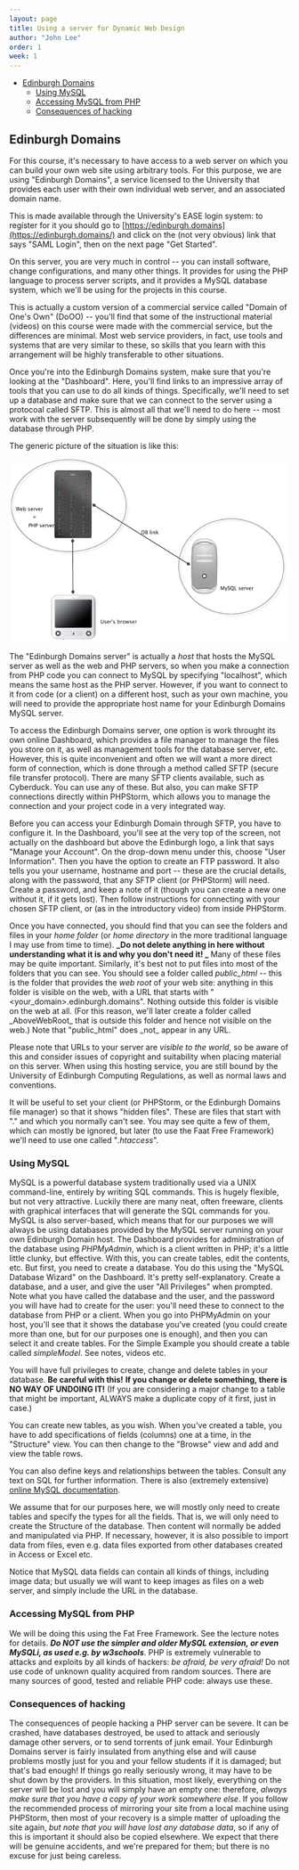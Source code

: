 ```yaml
---
layout: page
title: Using a server for Dynamic Web Design
author: "John Lee"
order: 1
week: 1
---
```


-   [Edinburgh Domains](#edinburgh-domains)
    -   [Using MySQL](#using-mysql)
    -   [Accessing MySQL from PHP](#accessing-mysql-from-php)
    -   [Consequences of hacking](#consequences-of-hacking)

## Edinburgh Domains

For this course, it's necessary to have access to a web server on which
you can build your own web site using arbitrary tools. For this purpose,
we are using "Edinburgh Domains", a service licensed to the University
that provides each user with their own individual web server, and an
associated domain name.

This is made available through the University's EASE login system: to
register for it you should go to
[https://edinburgh.domains](https://edinburgh.domains/) and click on the
(not very obvious) link that says "SAML Login", then on the next page
"Get Started".

On this server, you are very much in control -- you can install
software, change configurations, and many other things. It provides for
using the PHP language to process server scripts, and it provides a
MySQL database system, which we'll be using for the projects in this
course.

This is actually a custom version of a commercial service called
"Domain of One's Own" (DoOO) -- you'll find that some of the
instructional material (videos) on this course were made with the
commercial service, but the differences are minimal. Most web service
providers, in fact, use tools and systems that are very similar to
these, so skills that you learn with this arrangement will be highly
transferable to other situations.

Once you're into the Edinburgh Domains system, make sure that you're
looking at the "Dashboard". Here, you'll find links to an impressive
array of tools that you can use to do all kinds of things. Specifically,
we'll need to set up a database and make sure that we can connect to
the server using a protocoal called SFTP. This is almost all that we'll
need to do here -- most work with the server subsequently will be done
by simply using the database through PHP.

The generic picture of the situation is like this:

![](img/diagramPHP.png)

The "Edinburgh Domains server" is actually a _host_ that hosts the
MySQL server as well as the web and PHP servers, so when you make a
connection from PHP code you can connect to MySQL by specifying
"localhost", which means the same host as the PHP server. However, if
you want to connect to it from code (or a client) on a different host,
such as your own machine, you will need to provide the appropriate host
name for your Edinburgh Domains MySQL server.

To access the Edinburgh Domains server, one option is work throught its
own online Dashboard, which provides a file manager to manage the files
you store on it, as well as management tools for the database server,
etc. However, this is quite inconvenient and often we will want a more
direct form of connection, which is done through a method called SFTP
(secure file transfer protocol). There are many SFTP clients available,
such as Cyberduck. You can use any of these. But also, you can make SFTP
connections directly within PHPStorm, which allows you to manage the
connection and your project code in a very integrated way.

Before you can access your Edinburgh Domain through SFTP, you have to
configure it. In the Dashboard, you'll see at the very top of the
screen, not actually on the dashboard but above the Edinburgh logo, a
link that says "Manage your Account". On the drop-down menu under
this, choose "User Information". Then you have the option to create an
FTP password. It also tells you your username, hostname and port --
these are the crucial details, along with the password, that any SFTP
client (or PHPStorm) will need. Create a password, and keep a note of it
(though you can create a new one without it, if it gets lost). Then
follow instructions for connecting with your chosen SFTP client, or (as
in the introductory video) from inside PHPStorm.

Once you have connected, you should find that you can see the folders
and files in your _home folder_ (or _home directory_ in the more
traditional language I may use from time to time). **_Do not delete
anything in here without understanding what it is and why you don't
need it! _** Many of these files may be quite important. Similarly,
it's best not to put files into most of the folders that you can see.
You should see a folder called _public_html_ -- this is the folder
that provides the _web root_ of your web site: anything in this folder
is visible on the web, with a URL that starts with
"&lt;your_domain>.edinburgh.domains". Nothing outside this folder is
visible on the web at all. (For this reason, we'll later create a
folder called \_AboveWebRoot_ that is outside this folder and hence not
visible on the web.) Note that "public_html" does \_not_ appear in any
URL.

Please note that URLs to your server are _visible to the world_, so be
aware of this and consider issues of copyright and suitability when
placing material on this server. When using this hosting service, you
are still bound by the University of Edinburgh Computing Regulations, as
well as normal laws and conventions.

It will be useful to set your client (or PHPStorm, or the Edinburgh
Domains file manager) so that it shows "hidden files". These are files
that start with "." and which you normally can't see. You may see
quite a few of them, which can mostly be ignored, but later (to use the
Faat Free Framework) we'll need to use one called "_.htaccess_".

### Using MySQL

MySQL is a powerful database system traditionally used via a UNIX
command-line, entirely by writing SQL commands. This is hugely flexible,
but not very attractive. Luckily there are many neat, often freeware,
clients with graphical interfaces that will generate the SQL commands
for you. MySQL is also server-based, which means that for our purposes
we will always be using databases provided by the MySQL server running
on your own Edinburgh Domain host. The Dashboard provides for
administration of the database using _PHPMyAdmin_, which is a client
written in PHP; it's a little little clunky, but effective. With this,
you can create tables, edit the contents, etc. But first, you need to
create a database. You do this using the "MySQL Database Wizard" on
the Dashboard. It's pretty self-explanatory. Create a database, and a
user, and give the user "All Privileges" when prompted. Note what you
have called the database and the user, and the password you will have
had to create for the user: you'll need these to connect to the
database from PHP or a client. When you go into PHPMyAdmin on your host,
you'll see that it shows the database you've created (you could create
more than one, but for our purposes one is enough), and then you can
select it and create tables. For the Simple Example you should create a
table called _simpleModel_. See notes, videos etc.

You will have full privileges to create, change and delete tables in
your database. **Be careful with this!** **If you change or delete
something, there is NO WAY OF UNDOING IT!** (If you are considering a
major change to a table that might be important, ALWAYS make a duplicate
copy of it first, just in case.)

You can create new tables, as you wish. When you've created a table,
you have to add specifications of fields (columns) one at a time, in the
"Structure" view. You can then change to the "Browse" view and add
and view the table rows.

You can also define keys and relationships between the tables. Consult
any text on SQL for further information. There is also (extremely
extensive) [online MySQL
documentation](http://dev.mysql.com/doc/refman/4.1/en/index.html).

We assume that for our purposes here, we will mostly only need to create
tables and specify the types for all the fields. That is, we will only
need to create the Structure of the database. Then content will normally
be added and manipulated via PHP. If necessary, however, it is also
possible to import data from files, even e.g. data files exported from
other databases created in Access or Excel etc.

Notice that MySQL data fields can contain all kinds of things, including
image data; but usually we will want to keep images as files on a web
server, and simply include the URL in the database.

### Accessing MySQL from PHP

We will be doing this using the Fat Free Framework. See the lecture
notes for details. **_Do NOT use the simpler and older MySQL extension,
or even MySQLi, as used e.g. by w3schools_**. PHP is extremely
vulnerable to attacks and exploits by all kinds of hackers: _be afraid,
be very afraid!_ Do not use code of unknown quality acquired from random
sources. There are many sources of good, tested and reliable PHP code:
always use these.

### Consequences of hacking

The consequences of people hacking a PHP server can be severe. It can be
crashed, have databases destroyed, be used to attack and seriously
damage other servers, or to send torrents of junk email. Your Edinburgh
Domains server is fairly insulated from anything else and will cause
problems mostly just for you and your fellow students if it is damaged;
but that's bad enough! If things go really seriously wrong, it may have
to be shut down by the providers. In this situation, most likely,
everything on the server will be lost and you will simply have an empty
one: therefore, _always make sure that you have a copy of your work
somewhere else_. If you follow the recommended process of mirroring your
site from a local machine using PHPStorm, then most of your recovery is
a simple matter of uploading the site again, _but note that you will
have lost any database data_, so if any of this is important it should
also be copied elsewhere. We expect that there will be genuine
accidents, and we're prepared for them; but there is no excuse for just
being careless.
